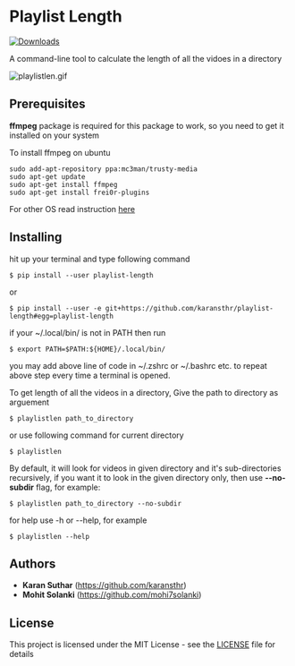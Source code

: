# Playlist Length

[![Downloads](http://pepy.tech/badge/playlist-length)](http://pepy.tech/project/playlist-length)

A command-line tool to calculate the length of all the vidoes in a directory

![playlistlen.gif](https://i.imgur.com/CelMYsk.gif)

## Prerequisites

**ffmpeg** package is required for this package to work, so you need to get it installed on your system

To install ffmpeg on ubuntu

```
sudo add-apt-repository ppa:mc3man/trusty-media
sudo apt-get update
sudo apt-get install ffmpeg
sudo apt-get install frei0r-plugins
```

For other OS read instruction [here](https://github.com/adaptlearning/adapt_authoring/wiki/Installing-FFmpeg)


## Installing
hit up your terminal and type following command

```
$ pip install --user playlist-length
```

or
```
$ pip install --user -e git+https://github.com/karansthr/playlist-length#egg=playlist-length
```


if your ~/.local/bin/ is not in PATH then run
```
$ export PATH=$PATH:${HOME}/.local/bin/
```

you may add above line of code in ~/.zshrc or ~/.bashrc etc. to repeat above step every time a terminal is opened.

To get length of all the videos in a directory, Give the path to directory as arguement
```
$ playlistlen path_to_directory
```

or use following command for current directory
```
$ playlistlen
```

By default, it will look for videos in given directory and it's sub-directories recursively, if you want it to look in the given directory only, then use **--no-subdir** flag, for example:
```
$ playlistlen path_to_directory --no-subdir
```

for help use -h or --help, for example
```
$ playlistlen --help
```

## Authors

* **Karan Suthar** (https://github.com/karansthr)
* **Mohit Solanki** (https://github.com/mohi7solanki)

## License

This project is licensed under the MIT License - see the [LICENSE](LICENSE) file for details
